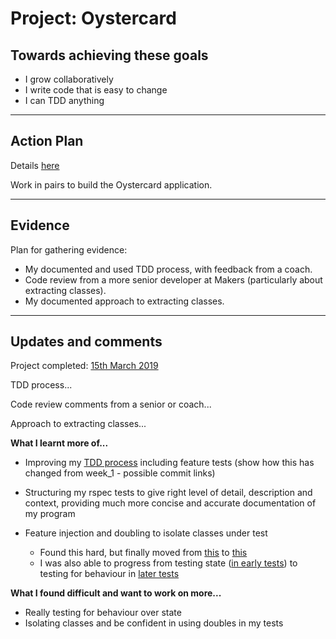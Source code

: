 # Project: Oystercard

## Towards achieving these goals

- I grow collaboratively
- I write code that is easy to change
- I can TDD anything

------

## Action Plan

Details [here](https://github.com/makersacademy/course/tree/master/oystercard)

Work in pairs to build the Oystercard application.

------

## Evidence

Plan for gathering evidence:
- My documented and used TDD process, with feedback from a coach.
- Code review from a more senior developer at Makers (particularly about extracting classes).
- My documented approach to extracting classes.

------

## Updates and comments

Project completed: [15th March 2019](https://github.com/mattTea/oystercard)

TDD process...

Code review comments from a senior or coach...

Approach to extracting classes...


**What I learnt more of...**

- Improving my [TDD process]() including feature tests
  (show how this has changed from week_1 - possible commit links)

- Structuring my rspec tests to give right level of detail, description and context, providing much more concise and accurate documentation of my program

- Feature injection and doubling to isolate classes under test
  - Found this hard, but finally moved from [this](commit/link) to [this](commit/link)
  - I was also able to progress from testing state ([in early tests](commit/link)) to testing for behaviour in [later tests](commit/link)


**What I found difficult and want to work on more...**

- Really testing for behaviour over state
- Isolating classes and be confident in using doubles in my tests